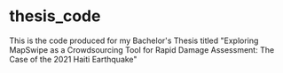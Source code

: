 # thesis_code
This is the code produced for my Bachelor's Thesis titled "Exploring MapSwipe as a Crowdsourcing Tool for Rapid Damage Assessment: The Case of the 2021 Haiti Earthquake"
